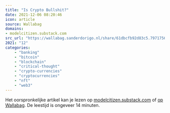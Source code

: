 ```yaml
---
title: "Is Crypto Bullshit?"
date: 2021-12-06 08:20:46
icon: article
source: Wallabag
domains:
- modelcitizen.substack.com
src_url: "https://wallabag.sanderdorigo.nl/share/61dbcfb92d83c5.79717565"
2021: "12"
categories:
    - "banking"
    - "bitcoin"
    - "blockchain"
    - "critical-thought"
    - "crypto-currencies"
    - "cryptocurrencies"
    - "nft"
    - "web3"
---
```

Het oorspronkelijke artikel kan je lezen op [modelcitizen.substack.com](https://modelcitizen.substack.com/p/is-crypto-bullshit) of [op Wallabag](https://wallabag.sanderdorigo.nl/share/61dbcfb92d83c5.79717565). De leestijd is ongeveer 14 minuten.